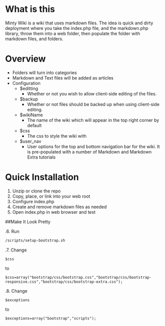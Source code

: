 What is this
============

Minty Wiki is a wiki that uses markdown files. The idea is quick and dirty deployment where you take the index.php file, and the markdown.php library, throw them into a web folder, then populate the folder with markdown files, and folders.

Overview
========

* Folders will turn into categories
* Markdown and Text files will be added as articles
* Configuration
	* $editting
		* Whether or not you wish to allow client-side editing of the files.
	* $backup
		* Whether or not files should be backed up when using client-side editing.
	* $wikiName
		* The name of the wiki which will appear in the top right corner by default
	* $css
		* The css to style the wiki with
	* $user_nav
		* User options for the top and bottom navigation bar for the wiki. It is pre-populated with a number of Markdown and Markdown Extra tutorials

Quick Installation
==================

1. Unzip or clone the repo
2. Copy, place, or link into your web root
3. Configure index.php
4. Create and remove markdown files as needed
5. Open index.php in web browser and test

##Make It Look Pretty

.6. Run 

```bash
/scripts/setup-bootstrap.sh
```

.7. Change 

```php5
$css
```	

to

```php5
$css=array("bootstrap/css/bootstrap.css","bootstrap/css/bootstrap-responsive.css","bootstrap/css/bootstrap-extra.css");
```

.8. Change

```php5
$exceptions
```

to

```php5
$exceptions=array("bootstrap","scripts");
```